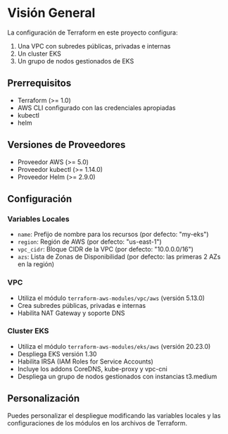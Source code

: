 # Visión General

La configuración de Terraform en este proyecto configura:

1. Una VPC con subredes públicas, privadas e internas
2. Un cluster EKS
3. Un grupo de nodos gestionados de EKS

## Prerrequisitos

- Terraform (>= 1.0)
- AWS CLI configurado con las credenciales apropiadas
- kubectl
- helm

## Versiones de Proveedores

- Proveedor AWS (>= 5.0)
- Proveedor kubectl (>= 1.14.0)
- Proveedor Helm (>= 2.9.0)

## Configuración

### Variables Locales

- `name`: Prefijo de nombre para los recursos (por defecto: "my-eks")
- `region`: Región de AWS (por defecto: "us-east-1")
- `vpc_cidr`: Bloque CIDR de la VPC (por defecto: "10.0.0.0/16")
- `azs`: Lista de Zonas de Disponibilidad (por defecto: las primeras 2 AZs en la región)

### VPC

- Utiliza el módulo `terraform-aws-modules/vpc/aws` (versión 5.13.0)
- Crea subredes públicas, privadas e internas
- Habilita NAT Gateway y soporte DNS

### Cluster EKS

- Utiliza el módulo `terraform-aws-modules/eks/aws` (versión 20.23.0)
- Despliega EKS versión 1.30
- Habilita IRSA (IAM Roles for Service Accounts)
- Incluye los addons CoreDNS, kube-proxy y vpc-cni
- Despliega un grupo de nodos gestionados con instancias t3.medium

## Personalización

Puedes personalizar el despliegue modificando las variables locales y las configuraciones de los módulos en los archivos de Terraform.
